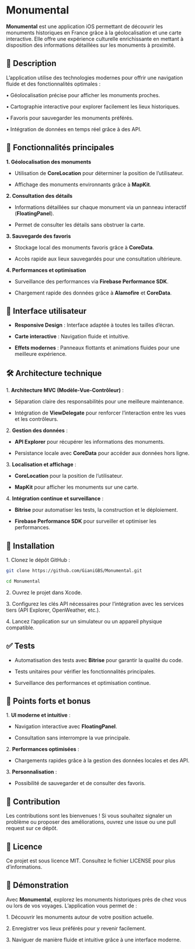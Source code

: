 # **Monumental**

  

**Monumental** est une application iOS permettant de découvrir les monuments historiques en France grâce à la géolocalisation et une carte interactive. Elle offre une expérience culturelle enrichissante en mettant à disposition des informations détaillées sur les monuments à proximité.

  

## **📝 Description**

  

L’application utilise des technologies modernes pour offrir une navigation fluide et des fonctionnalités optimales :

  

• Géolocalisation précise pour afficher les monuments proches.

• Cartographie interactive pour explorer facilement les lieux historiques.

• Favoris pour sauvegarder les monuments préférés.

• Intégration de données en temps réel grâce à des API.

  

## **📜 Fonctionnalités principales**

  

**1\. Géolocalisation des monuments**

- Utilisation de **CoreLocation** pour déterminer la position de l’utilisateur.

- Affichage des monuments environnants grâce à **MapKit**.

  

**2\. Consultation des détails**

- Informations détaillées sur chaque monument via un panneau interactif (**FloatingPanel**).

- Permet de consulter les détails sans obstruer la carte.

  

**3\. Sauvegarde des favoris**

- Stockage local des monuments favoris grâce à **CoreData**.

- Accès rapide aux lieux sauvegardés pour une consultation ultérieure.

  

**4\. Performances et optimisation**

- Surveillance des performances via **Firebase Performance SDK**.

- Chargement rapide des données grâce à **Alamofire** et **CoreData**.

  

## **🎨 Interface utilisateur**

- **Responsive Design** : Interface adaptée à toutes les tailles d’écran.

- **Carte interactive** : Navigation fluide et intuitive.

- **Effets modernes** : Panneaux flottants et animations fluides pour une meilleure expérience.

  

## **🛠️ Architecture technique**

1\. **Architecture MVC (Modèle-Vue-Contrôleur)** :

- Séparation claire des responsabilités pour une meilleure maintenance.

- Intégration de **ViewDelegate** pour renforcer l’interaction entre les vues et les contrôleurs.

2\. **Gestion des données** :

- **API Explorer** pour récupérer les informations des monuments.

- Persistance locale avec **CoreData** pour accéder aux données hors ligne.

3\. **Localisation et affichage** :

- **CoreLocation** pour la position de l’utilisateur.

- **MapKit** pour afficher les monuments sur une carte.

4\. **Intégration continue et surveillance** :

- **Bitrise** pour automatiser les tests, la construction et le déploiement.

- **Firebase Performance SDK** pour surveiller et optimiser les performances.

  

## **🚀 Installation**

1\. Clonez le dépôt GitHub :

  
```bash
git clone https://github.com/GianiGBS/Monumental.git

cd Monumental
```
 
2\. Ouvrez le projet dans Xcode.

3\. Configurez les clés API nécessaires pour l’intégration avec les services tiers (API Explorer, OpenWeather, etc.).

4\. Lancez l’application sur un simulateur ou un appareil physique compatible.

  

## **✅ Tests**

- Automatisation des tests avec **Bitrise** pour garantir la qualité du code.

- Tests unitaires pour vérifier les fonctionnalités principales.

- Surveillance des performances et optimisation continue.

  

## **🎁 Points forts et bonus**

1\. **UI moderne et intuitive** :

- Navigation interactive avec **FloatingPanel**.

- Consultation sans interrompre la vue principale.

2\. **Performances optimisées** :

- Chargements rapides grâce à la gestion des données locales et des API.

3\. **Personnalisation** :

- Possibilité de sauvegarder et de consulter des favoris.

  

## **🤝 Contribution**

  

Les contributions sont les bienvenues ! Si vous souhaitez signaler un problème ou proposer des améliorations, ouvrez une issue ou une pull request sur ce dépôt.

  

## **📜 Licence**

  

Ce projet est sous licence MIT. Consultez le fichier LICENSE pour plus d’informations.

  

## **🎥 Démonstration**

  

Avec **Monumental**, explorez les monuments historiques près de chez vous ou lors de vos voyages. L’application vous permet de :

  

1\. Découvrir les monuments autour de votre position actuelle.

2\. Enregistrer vos lieux préférés pour y revenir facilement.

3\. Naviguer de manière fluide et intuitive grâce à une interface moderne.
